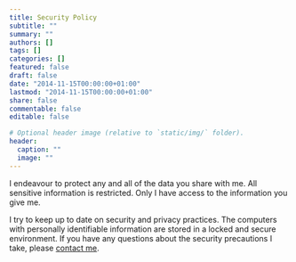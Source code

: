 ```yaml
---
title: Security Policy
subtitle: ""
summary: ""
authors: []
tags: []
categories: []
featured: false
draft: false
date: "2014-11-15T00:00:00+01:00"
lastmod: "2014-11-15T00:00:00+01:00"
share: false
commentable: false
editable: false

# Optional header image (relative to `static/img/` folder).
header:
  caption: ""
  image: ""
---
```


I endeavour to protect any and all of the data you share with me. All sensitive information is 
restricted. Only I have access to the information you give me.

I try to keep up to date on security and privacy practices. The computers with personally 
identifiable information are stored in a locked and secure environment. If you have any 
questions about the security precautions I take, please [contact me](/#contact).
